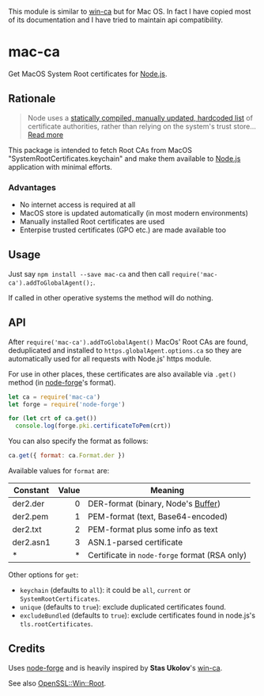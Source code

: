 This module is similar to [win-ca][] but for Mac OS. In fact I have copied most of its documentation and I have tried to maintain api compatibility.

# mac-ca

Get MacOS System Root certificates for [Node.js][].

## Rationale

> Node uses a
> [statically compiled, manually updated, hardcoded list][node.pem]
> of certificate authorities,
> rather than relying on the system's trust store...
> [Read more][node/4175]

This package is intended to fetch Root CAs from MacOS "SystemRootCertificates.keychain" and make them available to [Node.js] application with minimal efforts.

### Advantages

- No internet access is required at all
- MacOS store is updated automatically (in most modern environments)
- Manually installed Root certificates are used
- Enterpise trusted certificates (GPO etc.) are made available too

## Usage

Just say `npm install --save mac-ca` and then call `require('mac-ca').addToGlobalAgent();`.

If called in other operative systems the method will do nothing.

## API

After `require('mac-ca').addToGlobalAgent()` MacOs' Root CAs are found, deduplicated and installed to `https.globalAgent.options.ca` so they are automatically used for all requests with Node.js' https module.

For use in other places, these certificates are also available via `.get()` method (in [node-forge][]'s format).

```js
let ca = require('mac-ca')
let forge = require('node-forge')

for (let crt of ca.get())
  console.log(forge.pki.certificateToPem(crt))
```

You can also specify the format as follows:

```js
ca.get({ format: ca.Format.der })
```


Available values for `format` are:

| Constant | Value | Meaning
|---|---:|---
der2.der | 0 | DER-format (binary, Node's [Buffer][])
|der2.pem | 1 | PEM-format (text, Base64-encoded)
|der2.txt| 2 | PEM-format plus some info as text
|der2.asn1| 3 | ASN.1-parsed certificate
| * | * | Certificate in `node-forge` format (RSA only)

Other options for `get`:
- `keychain` (defaults to `all`): it could be `all`, `current` or `SystemRootCertificates`.
- `unique` (defaults to `true`): exclude duplicated certificates found.
- `excludeBundled` (defaults to `true`): exclude certificates found in node.js's `tls.rootCertificates`.

## Credits

Uses [node-forge][] and is heavily inspired by **Stas Ukolov**'s [win-ca][].

See also [OpenSSL::Win::Root][].

[win-ca]: https://github.com/ukoloff/win-ca
[node-forge]: https://github.com/digitalbazaar/forge
[OpenSSL::Win::Root]: https://github.com/ukoloff/openssl-win-root
[Node.js]: http://nodejs.org/
[Buffer]: https://nodejs.org/api/buffer.html
[node.pem]: https://github.com/nodejs/node/blob/master/src/node_root_certs.h
[node/4175]: https://github.com/nodejs/node/issues/4175
[OpenSSL]: https://www.openssl.org/
